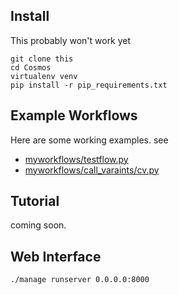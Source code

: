 ## Install
This probably won't work yet

	git clone this
	cd Cosmos
	virtualenv venv
	pip install -r pip_requirements.txt

## Example Workflows

Here are some working examples.  see
* [myworkflows/testflow.py](Cosmos/blob/master/my_workflows/testflow.py)
* [myworkflows/call_varaints/cv.py](Cosmos/blob/master/my_workflows/call_variants/cv.py)


## Tutorial

coming soon.

## Web Interface
`./manage runserver 0.0.0.0:8000`
